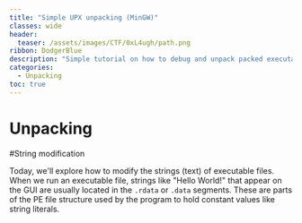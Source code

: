 ```yaml
---
title: "Simple UPX unpacking (MinGW)"
classes: wide
header:
  teaser: /assets/images/CTF/0xL4ugh/path.png
ribbon: DodgerBlue
description: "Simple tutorial on how to debug and unpack packed executables."
categories:
  - Unpacking
toc: true
---
```


# Unpacking

#String modification

Today, we'll explore how to modify the strings (text) of executable files. When we run an executable file, strings like "Hello World!" that appear on the GUI are usually located in the <code>.rdata</code> or <code>.data</code> segments. These are parts of the PE file structure used by the program to hold constant values like string literals.

